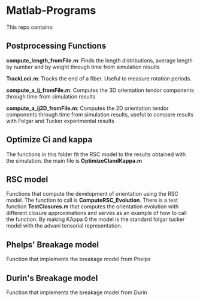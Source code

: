 # Matlab-Programs

This repo contains:


Postprocessing Functions
--------------------
**compute_length_fromFile.m**: Finds the length distributions, average length by number and by weight through time from simulation results

**TrackLoci.m**: Tracks the end of a fiber. Useful to measure rotation periods. 

**compute_a_ij_fromFile.m**: Computes the 3D orientation tendor components through time from simulation results

**compute_a_ij2D_fromFile.m**: Computes the 2D orientation tendor components through time from simulation results, useful to compare results with Folgar and Tucker experimental results

Optimize Ci and kappa
--------------------
The functions in this folder fit the RSC model to the results obtained with the simulation. the main file is **OptimizeCIandKappa.m** 

RSC model
--------------------
Functions that compute the development of orientation using the RSC model. The function to call is **ComputeRSC_Evolution**. There is a test function **TestClosures.m** that computes the orientation evolution with different closure approximations and serves as an example of how to call the function. By making KAppa 0 the model is the standard folgar tucker model with the advani tensorial representation.

Phelps' Breakage model
--------------------
Function that implements the breakage model from Phelps

Durin's Breakage model
--------------------
Function that implements the breakage model from Durin

